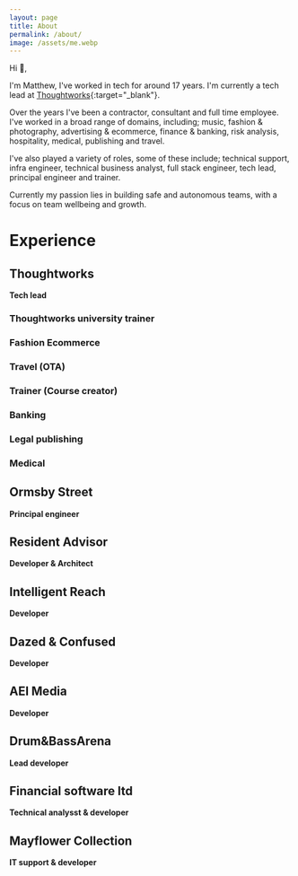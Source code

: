 ```yaml
---
layout: page
title: About
permalink: /about/
image: /assets/me.webp
---
```


Hi 👋,
 
I'm Matthew, I've worked in tech for around 17 years. I'm currently a tech lead at [Thoughtworks](https://www.thoughtworks.com/){:target="_blank"}.
 
Over the years I've been a contractor, consultant and full time employee. I've worked in a broad range of domains, including; music, fashion & photography, advertising & ecommerce, finance & banking, risk analysis, hospitality, medical, publishing and travel.
 
I've also played a variety of roles, some of these include; technical support, infra engineer, technical business analyst, full stack engineer, tech lead, principal engineer and trainer.

Currently my  passion lies in building safe and autonomous teams, with a focus on team wellbeing and growth.

# Experience

## Thoughtworks
__Tech lead__

<!-- Bid team -->
### Thoughtworks university trainer

### Fashion Ecommerce 

### Travel (OTA)

### Trainer (Course creator)

### Banking

### Legal publishing

### Medical

## Ormsby Street
__Principal engineer__

## Resident Advisor
__Developer & Architect__

## Intelligent Reach
__Developer__

## Dazed & Confused
__Developer__

## AEI Media
__Developer__

## Drum&BassArena 
__Lead developer__

## Financial software ltd
__Technical analysst & developer__

## Mayflower Collection
__IT support & developer__